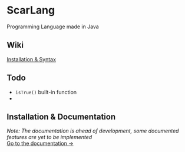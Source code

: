 # ScarLang
Programming Language made in Java

## Wiki
[Installation & Syntax](https://github.com/20Koen02/ScarLang/wiki)

## Todo
- `isTrue()` built-in function
- 

## Installation & Documentation
*Note: The documentation is ahead of development, some documented features are yet to be implemented*  
[Go to the documentation →](https://20koen02.github.io/ScarLang-Docs/)
